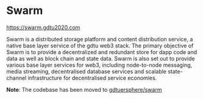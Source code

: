 # Swarm

https://swarm.gdtu2020.com

Swarm is a distributed storage platform and content distribution service, a native base layer service of the gdtu web3 stack. The primary objective of Swarm is to provide a decentralized and redundant store for dapp code and data as well as block chain and state data. Swarm is also set out to provide various base layer services for web3, including node-to-node messaging, media streaming, decentralised database services and scalable state-channel infrastructure for decentralised service economies.

**Note**: The codebase has been moved to [gdtuersphere/swarm](https://github.com/gdtuersphere/swarm)
